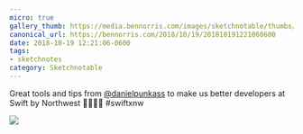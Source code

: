 ```yaml
---
micro: true
gallery_thumb: https://media.bennorris.com/images/sketchnotable/thumbs/swift-by-northwest-2018-sketchnotes-04.jpg
canonical_url: https://bennorris.com/2018/10/19/201810191221060600
date: 2018-10-19 12:21:06-0600
tags:
- sketchnotes
category: Sketchnotable
---
```


Great tools and tips from [@danielpunkass](https://micro.blog/danielpunkass) to make us better developers at Swift by Northwest 🤯📱✍🏼 #swiftxnw

<img src="https://media.bennorris.com/images/sketchnotable/swift-by-northwest-2018/swift-by-northwest-2018-sketchnotes-04.jpg" />